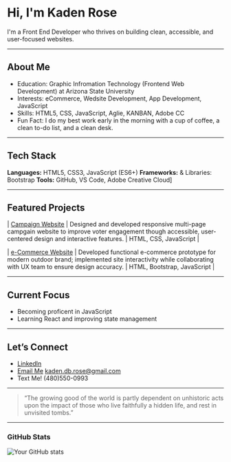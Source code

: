 # Hi, I'm Kaden Rose

I'm a Front End Developer who thrives on building clean, accessible, and user-focused websites.  

---

## About Me
-  Education: Graphic Infromation Technology (Frontend Web Development) at Arizona State University
-  Interests: eCommerce, Wedsite Development, App Development, JavaScript
-  Skills: HTML5, CSS, JavaScript, Aglie, KANBAN, Adobe CC
-  Fun Fact: I do my best work early in the morning with a cup of coffee, a clean to-do list, and a clean desk.

---

## Tech Stack

**Languages:** HTML5, CSS3, JavaScript (ES6+)
**Frameworks:** & Libraries: Bootstrap 
**Tools:** GitHub, VS Code, Adobe Creative Cloud] 
<!-- **Workflow:** [e.g. Responsive Design • Version Control • Accessibility-First Development] -->

---

## Featured Projects

| [Campaign Website](https://github.com/kadenrose/The-Campaign) | Designed and developed responsive multi-page campgain website to improve voter engagement though accessible, user-centered design and interactive features. | HTML, CSS, JavaScript |

| [e-Commerce Website](https://github.com/tsukidan/OperationBaseCamp) | Developed functional e-commerce prototype for modern outdoor brand; implemented site interactivity while collaborating with UX team to ensure design accuracy. | HTML, Bootstrap, JavaScript |
<!--| [Project Name](https://github.com/[yourusername]/[repo-name]) | [One-sentence project description.] | [Tech Used] | -->


---

## Current Focus
- Becoming proficent in JavaScript
- Learning React and improving state management  

---

## Let’s Connect
<!-- -  [Portfolio Website](https://[your-portfolio-link].com)  -->
-  [LinkedIn](https://www.linkedin.com/in/kadenrose/)  
-  [Email Me](mailto:kaden.db.rose@gmail.com) kaden.db.rose@gmail.com
-  Text Me! (480)550-0993

---

> “The growing good of the world is partly dependent on unhistoric acts upon the impact of those who live faithfully a hidden life, and rest in unvisited tombs.”

---

### GitHub Stats  
![Your GitHub stats](https://github-readme-stats.vercel.app/api?username=YOURUSERNAME&show_icons=true&theme=tokyonight) 

